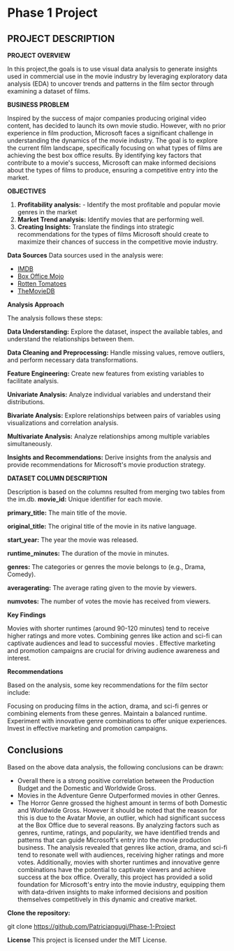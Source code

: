 # Phase 1 Project
## PROJECT DESCRIPTION ##

**PROJECT OVERVIEW**

In this project,the goals is to use visual data analysis to generate insights used in commercial use in the movie industry by leveraging exploratory data analysis (EDA) to uncover trends and patterns in the film sector through examining a dataset of films.

**BUSINESS PROBLEM**

Inspired by the success of major companies producing original video content, has decided to launch its own movie studio. However, with no prior experience in film production, Microsoft faces a significant challenge in understanding the dynamics of the movie industry. The goal is to explore the current film landscape, specifically focusing on what types of films are achieving the best box office results. By identifying key factors that contribute to a movie's success, Microsoft can make informed decisions about the types of films to produce, ensuring a competitive entry into the market.

**OBJECTIVES**

1. **Profitability analysis:** - Identify the most profitable and popular movie genres in the market
2. **Market Trend analysis:** Identify movies that are performing well.
3. **Creating Insights:** Translate the findings into strategic recommendations for the types of films Microsoft should create to maximize their chances of success in the competitive movie industry.


**Data Sources**
Data sources used in the analysis were:

* [IMDB](https://www.imdb.com/)
* [Box Office Mojo](https://www.boxofficemojo.com/)
* [Rotten Tomatoes](https://www.rottentomatoes.com/)
* [TheMovieDB](https://www.themoviedb.org/)

**Analysis Approach**

The analysis follows these steps:

**Data Understanding:** Explore the dataset, inspect the available tables, and understand the relationships between them.

**Data Cleaning and Preprocessing:** Handle missing values, remove outliers, and perform necessary data transformations.

**Feature Engineering:** Create new features from existing variables to facilitate analysis.

**Univariate Analysis:** Analyze individual variables and understand their distributions.

**Bivariate Analysis:** Explore relationships between pairs of variables using visualizations and correlation analysis.

**Multivariate Analysis:** Analyze relationships among multiple variables simultaneously.

**Insights and Recommendations:** Derive insights from the analysis and provide recommendations for Microsoft's movie production strategy.

**DATASET COLUMN DESCRIPTION**

Description is based on the columns resulted from merging two tables from the im.db.
**movie_id:** Unique identifier for each movie.

**primary_title:** The main title of the movie.

**original_title:** The original title of the movie in its native language.

**start_year:** The year the movie was released.

**runtime_minutes:** The duration of the movie in minutes.

**genres:** The categories or genres the movie belongs to (e.g., Drama, Comedy).

**averagerating:** The average rating given to the movie by viewers.

**numvotes:** The number of votes the movie has received from viewers.

**Key Findings**

Movies with shorter runtimes (around 90-120 minutes) tend to receive higher ratings and more votes.
Combining genres like action and sci-fi can captivate audiences and lead to successful movies .
Effective marketing and promotion campaigns are crucial for driving audience awareness and interest.

**Recommendations**

Based on the analysis, some key recommendations for the film sector include:

Focusing on producing films in the action, drama, and sci-fi genres or combining elements from these genres.
Maintain a balanced runtime.
Experiment with innovative genre combinations to offer unique experiences.
Invest in effective marketing and promotion campaigns.


## Conclusions 
Based on the above data analysis, the following conclusions can be drawn:
- Overall there is a strong positive correlation between the Production Budget and the Domestic and Worldwide Gross.
- Movies in the Adventure Genre Outperformed movies in other Genres.
- The Horror Genre grossed the highest amount in terms of both Domestic and Worldwide Gross. However it should be noted that the reason for this is due to the Avatar Movie, an outlier, which had significant success at the Box Office due to several reasons.
By analyzing factors such as genres, runtime, ratings, and popularity, we have identified trends and patterns that can guide Microsoft's entry into the movie production business.
The analysis revealed that genres like action, drama, and sci-fi tend to resonate well with audiences, receiving higher ratings and more votes. Additionally, movies with shorter runtimes and innovative genre combinations have the potential to captivate viewers and achieve success at the box office.
Overally, this project has provided a solid foundation for Microsoft's entry into the movie industry, equipping them with data-driven insights to make informed decisions and position themselves competitively in this dynamic and creative market.


**Clone the repository:** 

git clone https://github.com/Patriciangugi/Phase-1-Project

**License**
This project is licensed under the MIT License.
